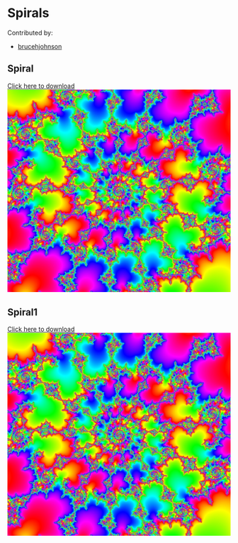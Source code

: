 # Spirals

Contributed by:

- [brucehjohnson](https://github.com/brucehjohnson)

## Spiral

<a href="Spiral.mandart" download="Spiral.mandart">Click here to download</a><br>
!["Spiral"](Spiral.png)

## Spiral1

<a href="Spiral1.mandart" download="Spiral1.mandart">Click here to download</a><br>
!["Spiral1"](Spiral1.png)
